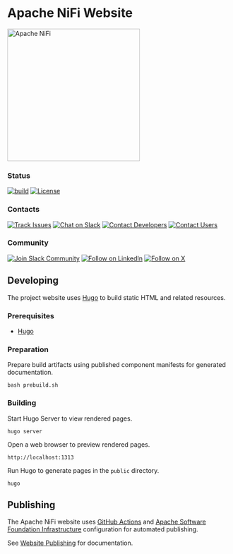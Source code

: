 <!--
   Licensed to the Apache Software Foundation (ASF) under one or more
   contributor license agreements.  See the NOTICE file distributed with
   this work for additional information regarding copyright ownership.
   The ASF licenses this file to You under the Apache License, Version 2.0
   (the "License"); you may not use this file except in compliance with
   the License.  You may obtain a copy of the License at

       http://www.apache.org/licenses/LICENSE-2.0

   Unless required by applicable law or agreed to in writing, software
   distributed under the License is distributed on an "AS IS" BASIS,
   WITHOUT WARRANTIES OR CONDITIONS OF ANY KIND, either express or implied.
   See the License for the specific language governing permissions and
   limitations under the License.
-->
# Apache NiFi Website

<img src="https://nifi.apache.org/images/apache-nifi-logo.svg" width="300" alt="Apache NiFi"/>

### Status

[![build](https://github.com/apache/nifi-site/workflows/build/badge.svg)](https://github.com/apache/nifi-site/actions/workflows/build.yml)
[![License](https://img.shields.io/github/license/apache/nifi-site)](https://github.com/apache/nifi-site/blob/main/LICENSE)

### Contacts

[![Track Issues](https://img.shields.io/badge/track-Issues-728e9b.svg?logo=jirasoftware)](https://issues.apache.org/jira/browse/NIFI)
[![Chat on Slack](https://img.shields.io/badge/chat-Slack-728e9b.svg?logo=slack)](https://s.apache.org/nifi-community-slack)
[![Contact Developers](https://img.shields.io/badge/contact-Developers-728e9b.svg?logo=apache)](https://lists.apache.org/list.html?dev@nifi.apache.org)
[![Contact Users](https://img.shields.io/badge/contact-Users-728e9b.svg?logo=apache)](https://lists.apache.org/list.html?users@nifi.apache.org)

### Community

[![Join Slack Community](https://img.shields.io/badge/join-Slack-728e9b.svg?logo=slack)](https://join.slack.com/t/apachenifi/shared_invite/zt-11njbtkdx-ZRU8FKYSWoEHRJetidy0zA)
[![Follow on LinkedIn](https://img.shields.io/badge/follow-Apache%20NiFi-728e9b.svg?logo=linkedin)](https://www.linkedin.com/company/apache-nifi/)
[![Follow on X](https://img.shields.io/badge/follow-apachenifi-728e9b.svg?logo=x)](https://x.com/apachenifi)

## Developing

The project website uses [Hugo](https://gohugo.io) to build static HTML and related resources.

### Prerequisites

- [Hugo](https://gohugo.io/getting-started/installing)

### Preparation

Prepare build artifacts using published component manifests for generated documentation.

```shell
bash prebuild.sh
```

### Building

Start Hugo Server to view rendered pages.

```shell
hugo server
```

Open a web browser to preview rendered pages.

```
http://localhost:1313
```

Run Hugo to generate pages in the `public` directory.

```shell
hugo
```

## Publishing

The Apache NiFi website uses [GitHub Actions](https://docs.github.com/en/actions) and
[Apache Software Foundation Infrastructure](https://infra.apache.org/project-site.html) configuration for automated
publishing.

See [Website Publishing](https://cwiki.apache.org/confluence/display/NIFI/Website+Publishing) for documentation.
